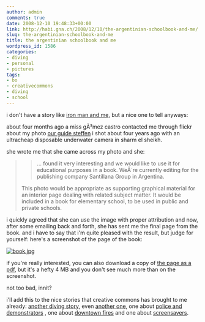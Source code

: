 ```yaml
---
author: admin
comments: true
date: 2008-12-10 19:48:33+00:00
link: http://habi.gna.ch/2008/12/10/the-argentinian-schoolbook-and-me/
slug: the-argentinian-schoolbook-and-me
title: the argentinian schoolbook and me
wordpress_id: 1586
categories:
- diving
- personal
- pictures
tags:
- bo
- creativecommons
- diving
- school
---
```


i don't have a story like [iron man and me](http://adactio.com/journal/1530/), but a nice one to tell anyways:




about four months ago a miss gÃ³mez castro contacted me through flickr about my photo [our guide steffen](http://flickr.com/photos/habi/2549946/) i shot about four years ago with an ultracheap disposable underwater camera in sharm el sheikh.




she wrote me that she came across my photo and she:




<blockquote>
  
> 
> ... found it very interesting and we would like to use it for educational purposes in a book. WeÂ´re currently editing for the publishing company Santillana Group in Argentina.  

  This photo would be appropriate as supporting graphical material for an interior page dealing with related subject matter. It would be included in a book for elementary school, to be used in public and private schools.
> 
> 
</blockquote>




i quickly agreed that she can use the image with proper attribution and now, after some emailing back and forth, she has sent me the final page from the book. and i have to say that i'm quite pleased with the result, but judge for yourself: here's a screenshot of the page of the book:




[![book.jpg](http://habi.gna.ch/wp-content/uploads/2008/12/book2.jpg)](http://habi.gna.ch/wp-content/uploads/2008/12/book1.jpg)

  




  if you're really interested, you can also download a copy of [the page as a pdf](http://habi.gna.ch/wp-content/uploads/2008/12/book.pdf), but it's a hefty 4 MB and you don't see much more than on the screenshot.






    







  not too bad, innit?






  i'll add this to the nice stories that creative commons has brought to me already: [another diving story](http://habi.gna.ch/2004/09/09/how-nice/), even [another one](http://goseasia.about.com/od/travelplanning/ss/8seasiasights_3.htm), one about [police and demonstrators](http://habi.gna.ch/2006/04/03/nowpubliccom-uses-my-photos-with-my-permission/) , one about [downtown fires](http://habi.gna.ch/2006/03/07/creative-commons-in-full-effect/) and one about [screensavers](http://habi.gna.ch/2007/02/08/nokia/).




